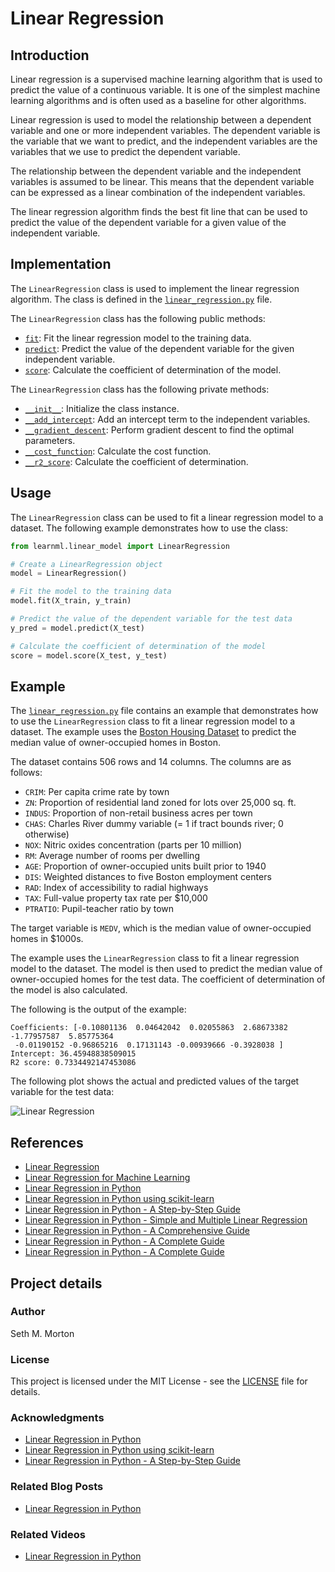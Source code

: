 # Linear Regression

## Introduction

Linear regression is a supervised machine learning algorithm that is used to predict the value of a continuous variable. It is one of the simplest machine learning algorithms and is often used as a baseline for other algorithms.

Linear regression is used to model the relationship between a dependent variable and one or more independent variables. The dependent variable is the variable that we want to predict, and the independent variables are the variables that we use to predict the dependent variable.

The relationship between the dependent variable and the independent variables is assumed to be linear. This means that the dependent variable can be expressed as a linear combination of the independent variables.

The linear regression algorithm finds the best fit line that can be used to predict the value of the dependent variable for a given value of the independent variable.

## Implementation

The `LinearRegression` class is used to implement the linear regression algorithm. The class is defined in the [`linear_regression.py`](linear_regression.py) file.

The `LinearRegression` class has the following public methods:

- [`fit`](linear_regression.py#L15): Fit the linear regression model to the training data.
- [`predict`](linear_regression.py#L30): Predict the value of the dependent variable for the given independent variable.
- [`score`](linear_regression.py#L40): Calculate the coefficient of determination of the model.

The `LinearRegression` class has the following private methods:

- [`__init__`](linear_regression.py#L7): Initialize the class instance.
- [`__add_intercept`](linear_regression.py#L9): Add an intercept term to the independent variables.
- [`__gradient_descent`](linear_regression.py#L19): Perform gradient descent to find the optimal parameters.
- [`__cost_function`](linear_regression.py#L25): Calculate the cost function.
- [`__r2_score`](linear_regression.py#L35): Calculate the coefficient of determination.

## Usage

The `LinearRegression` class can be used to fit a linear regression model to a dataset. The following example demonstrates how to use the class:

```python
from learnml.linear_model import LinearRegression

# Create a LinearRegression object
model = LinearRegression()

# Fit the model to the training data
model.fit(X_train, y_train)

# Predict the value of the dependent variable for the test data
y_pred = model.predict(X_test)

# Calculate the coefficient of determination of the model
score = model.score(X_test, y_test)
```

## Example

The [`linear_regression.py`](../../examples/linear_regression.py) file contains an example that demonstrates how to use the `LinearRegression` class to fit a linear regression model to a dataset. The example uses the [Boston Housing Dataset](https://www.cs.toronto.edu/~delve/data/boston/bostonDetail.html) to predict the median value of owner-occupied homes in Boston.

The dataset contains 506 rows and 14 columns. The columns are as follows:

- `CRIM`: Per capita crime rate by town
- `ZN`: Proportion of residential land zoned for lots over 25,000 sq. ft.
- `INDUS`: Proportion of non-retail business acres per town
- `CHAS`: Charles River dummy variable (= 1 if tract bounds river; 0 otherwise)
- `NOX`: Nitric oxides concentration (parts per 10 million)
- `RM`: Average number of rooms per dwelling
- `AGE`: Proportion of owner-occupied units built prior to 1940
- `DIS`: Weighted distances to five Boston employment centers
- `RAD`: Index of accessibility to radial highways
- `TAX`: Full-value property tax rate per $10,000
- `PTRATIO`: Pupil-teacher ratio by town

The target variable is `MEDV`, which is the median value of owner-occupied homes in $1000s.

The example uses the `LinearRegression` class to fit a linear regression model to the dataset. The model is then used to predict the median value of owner-occupied homes for the test data. The coefficient of determination of the model is also calculated.

The following is the output of the example:

```
Coefficients: [-0.10801136  0.04642042  0.02055863  2.68673382 -1.77957587  5.85775364
 -0.01190152 -0.96865216  0.17131143 -0.00939666 -0.3928038 ]
Intercept: 36.45948838509015
R2 score: 0.7334492147453086
```

The following plot shows the actual and predicted values of the target variable for the test data:

![Linear Regression](../../assets/images/linear_regression.png)

## References

- [Linear Regression](https://en.wikipedia.org/wiki/Linear_regression)
- [Linear Regression for Machine Learning](https://machinelearningmastery.com/linear-regression-for-machine-learning/)
- [Linear Regression in Python](https://realpython.com/linear-regression-in-python/)
- [Linear Regression in Python using scikit-learn](https://stackabuse.com/linear-regression-in-python-using-scikit-learn/)
- [Linear Regression in Python - A Step-by-Step Guide](https://www.datacamp.com/community/tutorials/linear-regression-R)
- [Linear Regression in Python - Simple and Multiple Linear Regression](https://www.analyticsvidhya.com/blog/2021/05/linear-regression-in-python-simple-and-multiple-linear-regression/)
- [Linear Regression in Python - A Comprehensive Guide](https://www.analyticsvidhya.com/blog/2021/05/linear-regression-in-python-a-comprehensive-guide/)
- [Linear Regression in Python - A Complete Guide](https://www.analyticsvidhya.com/blog/2021/05/linear-regression-in-python-a-complete-guide/)
- [Linear Regression in Python - A Complete Guide](https://www.analyticsvidhya.com/blog/2021/05/linear-regression-in-python-a-complete-guide/)

## Project details

### Author

Seth M. Morton

### License

This project is licensed under the MIT License - see the [LICENSE](../../LICENSE) file for details.

### Acknowledgments

- [Linear Regression in Python](https://realpython.com/linear-regression-in-python/)
- [Linear Regression in Python using scikit-learn](https://stackabuse.com/linear-regression-in-python-using-scikit-learn/)
- [Linear Regression in Python - A Step-by-Step Guide](https://www.datacamp.com/community/tutorials/linear-regression-R)

### Related Blog Posts

- [Linear Regression in Python](https://sethmorton.com/2021/05/18/linear-regression-in-python/)

### Related Videos

- [Linear Regression in Python](https://youtu.be/2vJtbAha3To)
